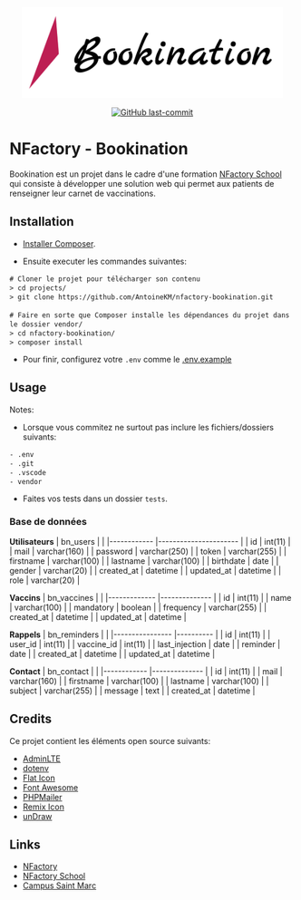 <div align="center">
  <br>
	<a href="https://nfactory.school"><img src="assets/img/logo/logo-black-bg-none.png" height="160"></a>
  <br>
  <p>
    <a href="/../../"><img src="https://img.shields.io/github/last-commit/nfactoryschool-2020/nfactory-bookination" alt="GitHub last-commit" /></a>
  </p>
</div>

# NFactory - Bookination 
Bookination est un projet dans le cadre d'une formation [NFactory School](https://nfactory.school) qui consiste à développer une solution web qui permet aux patients de renseigner leur carnet de vaccinations.

## Installation
* [Installer Composer](https://getcomposer.org/download).

* Ensuite executer les commandes suivantes:
```
# Cloner le projet pour télécharger son contenu
> cd projects/
> git clone https://github.com/AntoineKM/nfactory-bookination.git

# Faire en sorte que Composer installe les dépendances du projet dans le dossier vendor/
> cd nfactory-bookination/
> composer install
```

* Pour finir, configurez votre ``.env`` comme le [.env.example](.env.example)

## Usage
Notes:

* Lorsque vous commitez ne surtout pas inclure les fichiers/dossiers suivants:
```
- .env
- .git
- .vscode
- vendor
```

* Faites vos tests dans un dossier ``tests``.

### Base de données

**Utilisateurs**
| bn_users   	|                      	|
|------------	|----------------------	|
| id         	| int(11)              	|
| mail       	| varchar(160)         	|
| password   	| varchar(250)         	|
| token      	| varchar(255)         	|
| firstname  	| varchar(100)         	|
| lastname   	| varchar(100)         	|
| birthdate  	| date                 	|
| gender     	| varchar(20)         	|
| created_at 	| datetime             	|
| updated_at 	| datetime             	|
| role       	| varchar(20)         	|

**Vaccins**
| bn_vaccines 	|              	|
|-------------	|--------------	|
| id          	| int(11)      	|
| name        	| varchar(100) 	|
| mandatory   	| boolean      	|
| frequency   	| varchar(255) 	|
| created_at  	| datetime     	|
| updated_at  	| datetime     	|

**Rappels**
| bn_reminders   	|          	|
|----------------	|----------	|
| id             	| int(11)  	|
| user_id        	| int(11)  	|
| vaccine_id     	| int(11)  	|
| last_injection 	| date     	|
| reminder       	| date     	|
| created_at     	| datetime 	|
| updated_at     	| datetime 	|

**Contact**
| bn_contact 	|              	|
|------------	|--------------	|
| id         	| int(11)      	|
| mail       	| varchar(160)  |
| firstname  	| varchar(100) 	|
| lastname   	| varchar(100) 	|
| subject    	| varchar(255) 	|
| message    	| text         	|
| created_at 	| datetime     	|

## Credits
Ce projet contient les éléments open source suivants:
* [AdminLTE](https://adminlte.io)
* [dotenv](https://github.com/symfony/dotenv)
* [Flat Icon](https://www.flaticon.com)
* [Font Awesome](https://fontawesome.com)
* [PHPMailer](https://github.com/PHPMailer/PHPMailer)
* [Remix Icon](https://remixicon.com)
* [unDraw](https://undraw.co)

## Links
* [NFactory](https://nfactory.io)
* [NFactory School](https://nfactory.school)
* [Campus Saint Marc](https://campus-saint-marc.com)
